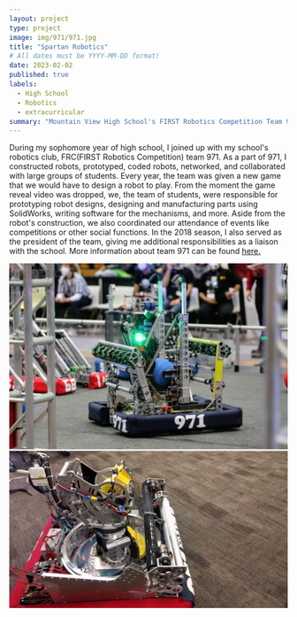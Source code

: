 ```yaml
---
layout: project
type: project
image: img/971/971.jpg
title: "Spartan Robotics"
# All dates must be YYYY-MM-DD format!
date: 2023-02-02
published: true
labels:
  - High School
  - Robotics
  - extracurricular
summary: "Mountain View High School's FIRST Robotics Competition Team 971"
---
```

During my sophomore year of high school, I joined up with my school's robotics club, FRC(FIRST Robotics Competition) team 971. As a part of 971, I constructed robots, prototyped, coded robots, networked, and collaborated with large groups of students. Every year, the team was given a new game that we would have to design a robot to play. From the moment the game reveal video was dropped, we, the team of students, were responsible for prototyping robot designs, designing and manufacturing parts using SolidWorks, writing software for the mechanisms, and more. Aside from the robot's construction, we also coordinated our attendance of events like competitions or other social functions. In the 2018 season, I also served as the president of the team, giving me additional responsibilities as a liaison with the school. More information about team 971 can be found [here.](http://frc971.org/)

<div class="text-center p-4">
  <img width="620px" 
       src="../img/971/rob1.jpeg"
       class="img-thumbnail" >
  <img width="620px" 
      src="../img/971/rob2.jpeg"
       class="img-thumbnail" >
</div>